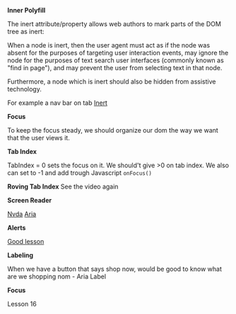 **Inner Polyfill**

The inert attribute/property allows web authors to mark parts of the DOM tree as inert:

When a node is inert, then the user agent must act as if the node was absent for the purposes of targeting user interaction events, may ignore the node for the purposes of text search user interfaces (commonly known as "find in page"), and may prevent the user from selecting text in that node.

Furthermore, a node which is inert should also be hidden from assistive technology.

For example a nav bar on tab
[Inert](https://github.com/wicg/inert)

**Focus**

To keep the focus steady, we should organize our dom the way we want that the user views it.

**Tab Index**

TabIndex = 0 sets the focus on it. We should't give >0 on tab index.
We also can set to -1 and add trough Javascript `` onFocus() ``

**Roving Tab Index**
See the video again

**Screen Reader**

[Nvda](https://webaim.org/articles/nvda/)
[Aria](https://www.w3.org/TR/wai-aria-1.1/)

**Alerts**

[Good lesson](https://www.youtube.com/watch?v=5lzAj1ahRSI&list=PLNYkxOF6rcICWx0C9LVWWVqvHlYJyqw7g&index=10)

**Labeling**

When we have a button that says shop now, would be good to know what are we shopping nom - Aria Label

**Focus**

Lesson 16
